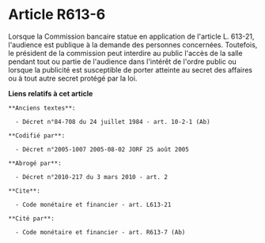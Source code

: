 # Article R613-6

Lorsque la Commission bancaire statue en application de l'article L. 613-21, l'audience est publique à la demande des
personnes concernées. Toutefois, le président de la commission peut interdire au public l'accès de la salle pendant tout ou
partie de l'audience dans l'intérêt de l'ordre public ou lorsque la publicité est susceptible de porter atteinte au secret
des affaires ou à tout autre secret protégé par la loi.

**Liens relatifs à cet article**

	**Anciens textes**:

	  - Décret n°84-708 du 24 juillet 1984 - art. 10-2-1 (Ab)

	**Codifié par**:

	  - Décret n°2005-1007 2005-08-02 JORF 25 août 2005

	**Abrogé par**:

	  - Décret n°2010-217 du 3 mars 2010 - art. 2

	**Cite**:

	  - Code monétaire et financier - art. L613-21

	**Cité par**:

	  - Code monétaire et financier - art. R613-7 (Ab)
